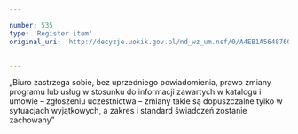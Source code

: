 ```yaml
---

number: 535
type: 'Register item'
original_uri: 'http://decyzje.uokik.gov.pl/nd_wz_um.nsf/0/A4EB1A5648760B95C12572DD003295C3?OpenDocument'


---
```


„Biuro zastrzega sobie, bez uprzedniego powiadomienia, prawo zmiany programu lub usług w stosunku do informacji zawartych w katalogu i umowie – zgłoszeniu uczestnictwa – zmiany takie są dopuszczalne tylko w sytuacjach wyjątkowych, a zakres i standard świadczeń zostanie zachowany”
